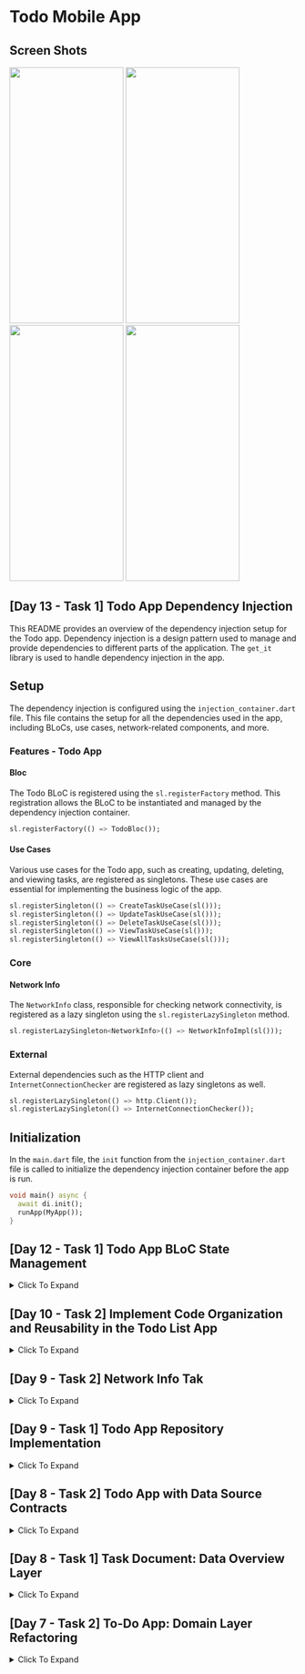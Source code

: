 # Todo Mobile App 
## Screen Shots

<img width="200" height="450" src="https://github.com/dawit-melka/2023-project-phase-mobile-tasks/assets/105089130/6318d7fb-4d5f-4909-a4a6-449b0c154370">

<img width="200" height="450" src="https://github.com/dawit-melka/2023-project-phase-mobile-tasks/assets/105089130/c5b61354-c48a-4ce1-9714-09dc6a59cdaf">

<img width="200" height="450" src="https://github.com/dawit-melka/2023-project-phase-mobile-tasks/assets/105089130/c2ddc79c-4343-4163-ac40-ca21e07015bd">

<img width="200" height="450" src="https://github.com/dawit-melka/2023-project-phase-mobile-tasks/assets/105089130/807f241f-cfd1-4f45-b1a6-6c1255aabfd4">


## [Day 13 - Task 1] Todo App Dependency Injection

This README provides an overview of the dependency injection setup for the Todo app. Dependency injection is a design pattern used to manage and provide dependencies to different parts of the application. The `get_it` library is used to handle dependency injection in the app.

## Setup

The dependency injection is configured using the `injection_container.dart` file. This file contains the setup for all the dependencies used in the app, including BLoCs, use cases, network-related components, and more.

### Features - Todo App

#### Bloc

The Todo BLoC is registered using the `sl.registerFactory` method. This registration allows the BLoC to be instantiated and managed by the dependency injection container.

```dart
sl.registerFactory(() => TodoBloc());
```

#### Use Cases

Various use cases for the Todo app, such as creating, updating, deleting, and viewing tasks, are registered as singletons. These use cases are essential for implementing the business logic of the app.

```dart
sl.registerSingleton(() => CreateTaskUseCase(sl()));
sl.registerSingleton(() => UpdateTaskUseCase(sl()));
sl.registerSingleton(() => DeleteTaskUseCase(sl()));
sl.registerSingleton(() => ViewTaskUseCase(sl()));
sl.registerSingleton(() => ViewAllTasksUseCase(sl()));
```

### Core

#### Network Info

The `NetworkInfo` class, responsible for checking network connectivity, is registered as a lazy singleton using the `sl.registerLazySingleton` method.

```dart
sl.registerLazySingleton<NetworkInfo>(() => NetworkInfoImpl(sl()));
```

### External

External dependencies such as the HTTP client and `InternetConnectionChecker` are registered as lazy singletons as well.

```dart
sl.registerLazySingleton(() => http.Client());
sl.registerLazySingleton(() => InternetConnectionChecker());
```

## Initialization

In the `main.dart` file, the `init` function from the `injection_container.dart` file is called to initialize the dependency injection container before the app is run.

```dart
void main() async {
  await di.init();
  runApp(MyApp());
}
```

## [Day 12 - Task 1] Todo App BLoC State Management

<details>
<summary>Click To Expand</summary>
This README provides an overview of the BLoC state management implementation for the Todo app. The BLoC pattern is used to manage the UI state, handle business logic, and process user interactions.

## Event Classes

Event classes represent different user actions that trigger changes in the app's state. These events guide the logic of the BLoC. The following event classes have been defined:

- **TaskInitialEvent**: Represents the initial event.
- **CreateTaskEvent**: Dispatched when the user wants to create a new task.
- **UpdateTaskEvent**: Dispatched when the user wants to update a task's details.
- **DeleteTaskEvent**: Dispatched when the user wants to delete a task.
- **GetSingleTaskEvent**: Dispatched when the user wants to retrieve a single task using its ID.
- **LoadAllTasksEvent**: Dispatched when the user wants to load all tasks from the repository.

```dart
// todo_event.dart

// Define event classes for different user actions
part of 'todo_bloc.dart';

@immutable
sealed class TodoEvent {}

class TaskInitialEvent extends TodoEvent {}

class CreateTaskEvent extends TodoEvent {
  final Task task;

  CreateTaskEvent({required this.task});
}

// ... Other event classes

```

## State Classes

State classes represent the various UI states that the app can be in. These states dictate how the UI should behave based on user interactions and data updates. The following state classes have been defined:

- **TodoInitial**: Represents the initial state before any data is loaded.
- **LoadingState**: Indicates that the app is currently fetching data.
- **LoadedAllTasksState**: Represents the state where all tasks are successfully loaded from the repository.
- **LoadedSingleTaskState**: Represents the state where a single task is successfully retrieved.
- **ErrorState**: Indicates that an error has occurred during data retrieval or processing.

```dart
// todo_state.dart

// Define state classes representing UI states
part of 'todo_bloc.dart';

@immutable
sealed class TodoState {}

class TodoInitial extends TodoState {}

class LoadingState extends TodoState {}

class LoadedAllTasksState extends TodoState {
  final List<Task> tasks;

  LoadedAllTasksState({required this.tasks});
}

class LoadedSingleTaskState extends TodoState {
  final Task task;
  final List<Task> tasks;

  LoadedSingleTaskState({required this.task, required this.tasks});
}

class ErrorState extends TodoState {}

```

## TodoBloc

The `TodoBloc` class is the core component responsible for handling the business logic, processing events, and emitting states. It is set up to handle various events such as creating, updating, deleting tasks, loading tasks, and more.

The BLoC's primary responsibilities include:

- Mapping events to corresponding state changes using the `mapEventToState` method.
- Implementing logic for each event, interacting with the provided use cases and transforming states accordingly.
- Utilizing Streams to emit the appropriate states based on the logic and events processed.
- Ensuring proper error handling for events that could result in failures, and emitting the `ErrorState` when necessary.

The BLoC is properly integrated into the app's components to manage the UI state effectively.

```dart
// todo_bloc.dart

// Implement the TodoBloc class
class TodoBloc extends Bloc<TodoEvent, TodoState> {
  TodoBloc() : super(TodoInitial()) {
    on<TaskInitialEvent>(taskInitialEvent);
    on<CreateTaskEvent>(createTaskEvent);
    on<UpdateTaskEvent>(updateTaskEvent);
    on<DeleteTaskEvent>(deleteTaskEvent);
    on<GetSingleTaskEvent>(getSingleTaskEvent);
    on<LoadAllTasksEvent>(loadAllTasksEvent);
  }

  // ... Event handlers

  FutureOr<void> createTaskEvent(
      CreateTaskEvent event, Emitter<TodoState> emit) {
    try {
      // Perform the task creation logic using the CreateTaskUseCase
      // Check the result and emit appropriate states
      final state = this.state;
      if (state is LoadedAllTasksState) {
        emit(LoadedAllTasksState(tasks: List.from(state.tasks)..add(event.task)));
      }
    } catch(e) {
      // Handle unexpected exceptions and emit an error state
      emit(ErrorState());
    }
  }

  // ... Other event handlers
}

```
</details>


## [Day 10 - Task 2] Implement Code Organization and Reusability in the Todo List App

<details>
<summary>Click To Expand</summary>
## Overview

In this task, the objective was to enhance the code organization and reusability of the Todo List app by focusing on the presentation layer. The primary focus was on reorganizing the UI components, implementing reusability through widgets, and ensuring a well-structured and maintainable codebase.



### Naming Conventions and Folder Structure

Adhere to consistent naming conventions for variables, functions, classes, and files. Organize your project's folder structure in a clean architecture manner.
```
lib/
|-- core/
|   |-- errors/
|   |   |- failure.dart
|   |-- network/
|   |   |-- network_info.dart
|   |-- utils/
|   |   |-- usecase.dart
|   |   |
|-- features/
|   |-- todo/
|   |   |-- data/
|   |   |   |-- datasources/
|   |   |   |   |-- task_remote_database.dart
|   |   |   |
|   |   |   |-- repositories/
|   |   |   |   |-- todo_repository_impl.dart
|   |   |   |
|   |   |   |-- models/
|   |   |   |   |-- task_model.dart
|   |   |
|   |   |-- domain/
|   |   |   |-- entities/
|   |   |   |   |-- task.dart
|   |   |   |
|   |   |   |-- repositories/
|   |   |   |   |-- task_repository.dart
|   |   |   |
|   |   |   |-- usecases/
|   |   |   |   |-- create_task.dart
|   |   |   |   |-- delete_task.dart
|   |   |   |   |-- update_task.dart
|   |   |   |   |-- view_all_tasks.dart
|   |   |   |   |-- view_task.dart
|   |   |
|   |   |-- presentation/
|   |   |   |-- controller/
|   |   |   |   |-- task_controller.dart
|   |   |   |-- pages/
|   |   |   |   |-- get_started.dart
|   |   |   |   |-- todo_list_page.dart
|   |   |   |   |-- task_detail_page.dart
|   |   |   |   |-- create_new_task_page.dart
|   |   |   |-- widgets/
|   |   |   |   |-- create_new_task_form.dart
|   |   |   |   |-- custom_form_field.dart
|   |   |   |   |-- task_list_card.dart
|   |   |
|   |
|-- main.dart
|-- ... (other files)

```
### Code Organization and Refactoring

To improve code organization and maintainability, the following steps were taken:

1. **Identifying Code Duplication:** Identified areas of code duplication within the presentation layer of the app. This included redundant UI elements, similar layouts, and repetitive code blocks.

2. **Reorganizing Widgets:** Introduced a modular structure by creating separate widget classes for reusable UI components. This modular approach ensured that similar UI elements were encapsulated within individual widgets.

3. **Folder Structure Enhancement:** Arranged the widgets into appropriate folders, such as `pages/`, `widgets/`, and `controller/`, to maintain a clear separation of concerns. This structure allowed for easier navigation and code maintenance.

### Reusability through Widgets

The reusability of the presentation layer was achieved through the creation of reusable widgets:

1. **Reusable UI Components:** Designed widgets that encapsulate specific UI components like buttons, input fields, list items, and more. These widgets were designed to be flexible and adaptable, allowing them to be reused across different parts of the app.

2. **Widget Customization:** Implemented widget customization through parameters and properties. This approach enabled the same widget to be customized and utilized in various contexts without rewriting code.

3. **Composition of Widgets:** Composed larger UI sections by combining multiple reusable widgets. This composability approach enhanced code readability and reduced the need for repetitive coding.

### Integration and Functionality

While reorganizing and refactoring the presentation layer, it was ensured that the app's existing features remained fully functional:

**Seamless Integration:** The new widget-based approach seamlessly integrated with the existing app structure. The reorganized codebase enhanced the app's performance and maintainability.

</details>

## [Day 9 - Task 2] Network Info Tak

<details>
<summary>Click To Expand</summary>
## Overview

This repository contains the implementation of a NetworkInfo class and its integration into the TODO mobile app. The app is designed to manage tasks, including adding, updating, and deleting items from the TODO list. The NetworkInfo class enhances the app's functionality by determining the presence or absence of a network connection, providing a more robust task management experience.

## Features and Enhancements

### NetworkInfo Class

The `NetworkInfo` class has been implemented to determine the network connectivity status. It abstracts the process of checking for an active network connection and provides a unified way to access this information throughout the app.

```dart
abstract class NetworkInfo {
  Future<bool> get isConnected;
}
```

### NetworkInfoImpl Class

The `NetworkInfoImpl` class implements the `NetworkInfo` interface and uses the `InternetConnectionChecker` package to check for network connectivity. This class is responsible for determining whether the device is connected to the internet.

```dart
class NetworkInfoImpl implements NetworkInfo {
  final InternetConnectionChecker connectionChecker;

  NetworkInfoImpl(this.connectionChecker);

  @override
  Future<bool> get isConnected => connectionChecker.hasConnection;
}
```

### Repository Integration

The `NetworkInfo` instance is injected into the repository to enable network-aware operations. The repository can now utilize the `NetworkInfo` instance to check for network connectivity before proceeding with network-dependent operations.

```dart
class TaskRepositoryImpl implements TaskRepository {
  final NetworkInfo networkInfo;
  final TaskRemoteDatabase remoteDatabase;

  TaskRepositoryImpl({
    required this.networkInfo,
    required this.remoteDatabase,
  });

  @override
  Future<Either<Failure, Task>> createTask(Task task) async {
    if (await networkInfo.isConnected) {
      try {
        final result = await remoteDatabase.createTask(task);
        return Right(result);
      } catch (e) {
        return Left(Failure("Oops, we couldn't add this task"));
      }
    } else {
      return Left(Failure("No internet connection available"));
    }
  }
  
  // Other repository methods follow a similar pattern
}
```
</details>

## [Day 9 - Task 1] Todo App Repository Implementation 
<details>
<summary>Click To Expand</summary>
## Overview
This task involved implementing repository functionality for a Todo app using Flutter. The primary objective was to set up a basic structure for the repository, implement logic based on the repository contracts from the domain layer, and integrate repository dependencies, including local and remote data sources.

## Task Description
The task required the following key steps:

Implement a TaskRepository interface based on the defined contract from the domain layer.
Create the TaskRepositoryImpl class, which implements the TaskRepository interface.
Integrate repository dependencies, including TaskRemoteDatabase for remote data interaction.
Implementation
TaskRepository Interface
The TaskRepository interface was defined as per the contract provided in the domain layer. It included methods such as createTask, updateTask, deleteTask, completeTask, getTask, and getAllTasks.

## TaskRepositoryImpl Implementation
The TaskRepositoryImpl class was created to implement the repository functionality. It accepted an instance of TaskRemoteDatabase as a dependency and utilized it to interact with the remote data source.

For each repository method, appropriate try-catch blocks were implemented to handle potential failures and return appropriate responses using Dartz.Either<Failure, T>. This ensured proper error handling and a clear separation of concerns.

## Code Structure
The codebase was organized following best practices for clean architecture and modularity. The relevant files were organized within the respective folders:

features/todo/data/repositories for repository implementation.
features/todo/data/datasource for remote data source (TaskRemoteDatabase).
core/errors for error handling (Failure class).

### Snippets of Code
```dart
class TaskRepositoryImpl implements TaskRepository {
  final TaskRemoteDatabase remoteDatabase;

  TaskRepositoryImpl({
    required this.remoteDatabase,
  });

  @override
  Future<Dartz.Either<Failure, Task>> createTask(Task task) async {
    try {
      final result = await remoteDatabase.createTask(task);
      return Dartz.Right(result);
    } catch (e) {
      return Dartz.Left(Failure("Oops, we couldn't add this task"));
    }
  }

  // other repository methods...
}
```
</details>

## [Day 8 - Task 2] Todo App with Data Source Contracts

<details>
<summary>Click To Expand</summary>
  
In this task, the Todo app was extended to include data source contracts, repository dependencies, and a basic repository structure. The focus was on implementing a clear separation between data sources and the repository layer, following the principles discussed in the learning material.

## Contract and Repository Implementation

A contract was defined to outline the methods that a repository must fulfill. This contract ensures consistency and a clear API for the repository's interactions with data sources. Below is an example of the contract, as seen in the `task_repository.dart` file:

```dart
abstract class TaskRepository {
  Future<Either<Failure, Task>> createTask(Task task);
  Future<Either<Failure, Task>> editTask(Task task);
  Future<Either<Failure, Task>> deleteTask(Task task);
  Future<Either<Failure, Task>> completeTask(Task task);
  Future<Either<Failure, Task>> getTask(String id);
  Future<Either<Failure, List<Task>>> getAllTasks();
}
```

### Interfaces and Abstract Classes

Interfaces or abstract classes were introduced to represent repository dependencies. These abstractions provide a clear contract for different data sources, such as remote and local sources. By implementing these interfaces, the app ensures that data sources follow a consistent structure.

### Basic Repository Structure

The basic structure of the repository was established following the contract-defined methods. This structure acts as an intermediary between the domain layer and the data sources. The repository handles data retrieval, modification, and other operations while adhering to the contract.
</details>

## [Day 8 - Task 1] Task Document: Data Overview Layer
<details>
<summary>Click To Expand</summary>
## Unit Tests for Task Entity

In this task, unit tests were implemented to ensure the correctness of the `Task` entity. The entity contains attributes such as `id`, `title`, `description`, `deadline`, and `status`. The tests validate the behavior of the `Task` entity constructor and its attributes.

```dart
test('Task entity should be correctly initialized', () {
  final task = Task(
    id: '1',
    title: 'Test Task',
    description: 'This is a test task',
    deadline: '2023-08-10',
    status: false,
  );

  expect(task.id, '1');
  expect(task.title, 'Test Task');
  expect(task.description, 'This is a test task');
  expect(task.deadline, '2023-08-10');
  expect(task.status, false);
});
```

## Unit Tests for ViewAllTasksUseCase

In this task, unit tests were written for the `ViewAllTasksUseCase` class. The use case is responsible for retrieving a list of all tasks. The tests ensure that the use case interacts correctly with the repository and returns the expected result.

```dart
test('ViewAllTasksUseCase should return a list of tasks', () async {
  final mockRepository = MockTodoRepository(); // Create a mock repository
  final useCase = ViewAllTasksUseCase(repository: mockRepository);

  when(mockRepository.getAllTasks())
      .thenAnswer((_) async => Right([Task(id: '1', title: 'Task 1')]));

  final result = await useCase(); // Call the use case

  expect(result, isA<Right>());
  expect(result.getOrElse(() => []), [Task(id: '1', title: 'Task 1')]);
});
```

## Implement Models

In this task, models were implemented in the `features/todo/data/models` directory. The `TaskModel` class mirrors the `Task` entity and includes conversion logic to and from JSON using `fromJson` and `toJson` methods. Unit tests were written to ensure the correctness of the `TaskModel` class.

```dart
class TaskModel {
  final String id;
  final String title;
  final String description;
  final String deadline;
  final bool status;

  TaskModel({
    required this.id,
    required this.title,
    required this.description,
    required this.deadline,
    this.status = false,
  });

  factory TaskModel.fromJson(Map<String, dynamic> json) {
    return TaskModel(
      id: json['id'],
      title: json['title'],
      description: json['description'],
      deadline: json['deadline'],
      status: json['status'] ?? false,
    );
  }

  Map<String, dynamic> toJson() {
    return {
      'id': id,
      'title': title,
      'description': description,
      'deadline': deadline,
      'status': status,
    };
  }
}
```
</details>


## [Day 7 - Task 2] To-Do App: Domain Layer Refactoring
<details>
<summary>Click To Expand</summary>
  
In this task, I have successfully completed the domain layer refactoring for the To-Do App. The goal of this task was to implement entities and use cases to enable the functionality of viewing all tasks, viewing a specific task, and creating a new task.

## Updates Made

### Entities

I created an entity class named `Task` that represents a single to-do task. Each task includes the following attributes:
- id: The unique identifier of the task.
- title: The title of the task.
- description: The description of the task.
- dueDate: The deadline for the task.

```dart
class Task {
  final String id;
  final String title;
  final String description;
  final String dueDate;
  final bool status;

  Task({
    required this.id,
    required this.title,
    required this.description,
    required this.dueDate,
    this.status = false,
  });
}
```

### Use Cases

I implemented the following use cases using callable classes:

#### View All Tasks

I created a use case class named `ViewAllTasksUseCase` that interacts with the domain layer to retrieve a list of all tasks. This use case follows the callable class principles and interacts with the repository to fetch tasks.

```dart
class ViewAllTasksUseCase implements UseCase<List<Task>, NoParams> {
  final TaskRepository repository;

  ViewAllTasksUseCase({
    required this.repository,
  });

  @override
  Future<Dartz.Either<Failure, List<Task>>> call(NoParams params) async {
    return await repository.getAllTasks();
  }
}
```

#### View Specific Task

I implemented the `ViewTaskUseCase` use case class to retrieve a specific task using its id. This use case accepts a parameter indicating the id of the task to be retrieved and fetches the task from the repository.

```dart
class ViewTaskUseCase implements UseCase<Task, String> {
  final TaskRepository repository;

  ViewTaskUseCase({
    required this.repository,
  });

  @override
  Future<Dartz.Either<Failure, Task>> call(String id) async {
    return await repository.getTask(id);
  }
}
```

#### Create New Task

I implemented the `CreateTaskUseCase` use case class to add a new task to the list of tasks. This use case accepts a `Task` object as a parameter, representing the new task to be created. It adds the new task to the repository.

```dart
class CreateTaskUseCase implements UseCase<Task, Params<Task>> {
  final TaskRepository repository;

  CreateTaskUseCase({
    required this.repository,
  });

  @override
  Future<Dartz.Either<Failure, Task>> call(Params<Task> params) async {
    return await repository.createTask(params.data);
  }
}
```
</details>
